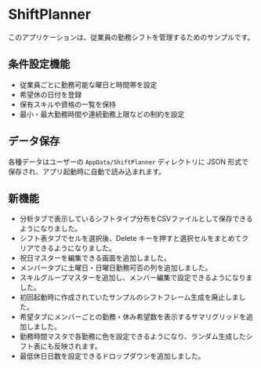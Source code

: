 # ShiftPlanner

このアプリケーションは、従業員の勤務シフトを管理するためのサンプルです。

## 条件設定機能

- 従業員ごとに勤務可能な曜日と時間帯を設定
- 希望休の日付を登録
- 保有スキルや資格の一覧を保持
- 最小・最大勤務時間や連続勤務上限などの制約を設定

## データ保存

各種データはユーザーの `AppData/ShiftPlanner` ディレクトリに JSON 形式で
保存され、アプリ起動時に自動で読み込まれます。

## 新機能

- 分析タブで表示しているシフトタイプ分布をCSVファイルとして保存できるようになりました。
- シフト表タブでセルを選択後、Delete キーを押すと選択セルをまとめてクリアできるようになりました。
- 祝日マスターを編集できる画面を追加しました。
- メンバータブに土曜日・日曜日勤務可否の列を追加しました。
- スキルグループマスターを追加し、メンバー編集で設定できるようになりました。
- 初回起動時に作成されていたサンプルのシフトフレーム生成を廃止しました。
- 希望タブにメンバーごとの勤務・休み希望数を表示するサマリグリッドを追加しました。
- 勤務時間マスタで各勤務に色を設定できるようになり、ランダム生成したシフト表にも反映されます。
- 最低休日日数を設定できるドロップダウンを追加しました。
